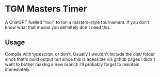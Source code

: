 # TGM Masters Timer
A ChatGPT fuelled "tool" to run a masters-style tournament. If you don't know what that means you definitely don't need this.

## Usage
Compile with typescript, or don't.
Usually I wouldn't include the dist/ folder since that's build output but since this is acessible via github pages I didn't want to bother making a new branch I'll probably forget to maintain immediately.